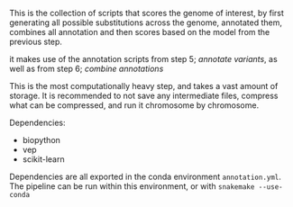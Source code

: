 This is the collection of scripts that scores the genome of interest, 
by first generating all possible substitutions across the genome,
annotated them, combines all annotation and then scores based on the model from 
the previous step. 

it makes use of the annotation scripts from step 5; *annotate variants*, as well as from step 6; *combine annotations*

This is the most computationally heavy step, and takes a vast amount of storage. It is recommended to not save any intermediate files, compress what can be compressed, and run it chromosome by chromosome. 

Dependencies:
- biopython
- vep
- scikit-learn

Dependencies are all exported in the conda environment `annotation.yml`. The pipeline can be run within this environment, or with `snakemake --use-conda`